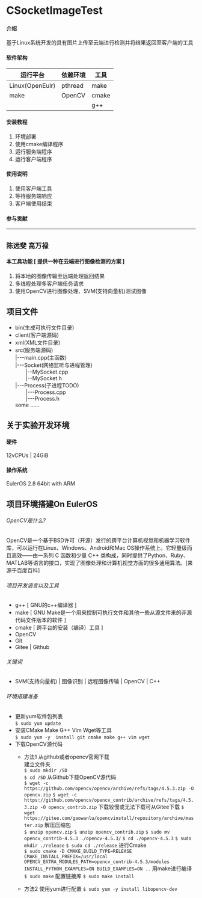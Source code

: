 # CSocketImageTest

#### 介绍  
基于Linux系统开发的具有图片上传至云端进行检测并将结果返回至客户端的工具  
#### 软件架构  
|  运行平台   | 依赖环境  | 工具 |  
|  ----  | ----  | ----|  
| Linux(OpenEulr)  | pthread | make  |  
|  make | OpenCV | cmake |  
| | | g++ |  


#### 安装教程

1.  环境部署
2.  使用cmake编译程序
3.  运行服务端程序
4.  运行客户端程序

#### 使用说明

1.  使用客户端工具
2.  等待服务端响应
3.  客户端使用结束

#### 参与贡献

________________________________
`陈远斐` `高万禄`
--------------------------------


#### 本工具功能 [ 提供一种在云端进行图像检测的方案 ]

1.  将本地的图像传输至远端处理返回结果
2.  多线程处理多客户端任务请求
3.  使用OpenCV进行图像处理、SVM(支持向量机)测试图像

## 项目文件
* bin(生成可执行文件目录)
* client(客户端源码)  
* xml(XML文件目录)  
* src(服务端源码)  
|---main.cpp(主函数)  
  |---Socket(网络监听与进程管理)  
  &emsp;&emsp;|--MySocket.cpp  
  &emsp;&emsp;|--MySocket.h  
  |---Process(子进程TODO)  
  &emsp;&emsp;|---Process.cpp  
  &emsp;&emsp;|---Process.h  
  some ......

## 关于实验开发环境
#### 硬件
12vCPUs | 24GiB  
#### 操作系统
EulerOS 2.8 64bit with ARM  

## 项目环境搭建On EulerOS  
###### OpenCV是什么?  
OpenCV是一个基于BSD许可（开源）发行的跨平台计算机视觉和机器学习软件库，可以运行在Linux、Windows、Android和Mac OS操作系统上。它轻量级而且高效——由一系列 C 函数和少量 C++ 类构成，同时提供了Python、Ruby、MATLAB等语言的接口，实现了图像处理和计算机视觉方面的很多通用算法。[来源于百度百科]  
###### 项目开发语言以及工具  
* g++ [ GNU的c++编译器 ]
* make [ GNU Make是一个用来控制可执行文件和其他一些从源文件来的非源代码文件版本的软件 ]
* cmake [ 跨平台的安装（编译）工具 ]
* OpenCV 
* Git
* Gitee | Github

###### 关键词
* SVM(支持向量机) | 图像识别 | 远程图像传输 | OpenCV | C++

###### 环境搭建准备  
* 更新yum软件包列表  
`
$ sudo yum update
`  
* 安装CMake Make G++ Vim Wget等工具  
`
$ sudo yum -y  install git cmake make g++ vim wget
`
* 下载OpenCV源代码  
  * 方法1 从github或者opencv官网下载  
  建立文件夹  
  `$ sudo mkdir /SD`  
  `$ cd /SD`
  从Github下载OpenCV源代码  
  `$ wget -c https://github.com/opencv/opencv/archive/refs/tags/4.5.3.zip -O opencv.zip`
  `$ wget -c https://github.com/opencv/opencv_contrib/archive/refs/tags/4.5.3.zip -O opencv_contrib.zip`
  下载较慢或无法下载可从Gitee下载
  `$ wget https://gitee.com/gaowanlu/opencvinstall/repository/archive/master.zip`
  解压压缩包  
  `$ unzip opencv.zip`
  `$ unzip opencv_contrib.zip`
  `$ sudo mv opencv_contrib-4.5.3 ./opencv-4.5.3/`
  `$ cd ./opencv-4.5.3`
  `$ sudo mkdir ./release`
  `$ sudo cd ./release`
  进行Cmake  
  `$ sudo cmake -D CMAKE_BUILD_TYPE=RELEASE CMAKE_INSTALL_PREFIX=/usr/local OPENCV_EXTRA_MODULES_PATH=opencv_contrib-4.5.3/modules INSTALL_PYTHON_EXAMPLES=ON BUILD_EXAMPLES=ON ..`
  用make进行编译  
  `$ sudo make`
  配置链接库
  `$ sudo make install`

  * 方法2 使用yum进行配置
  `$ sudo yum -y install libopencv-dev`



